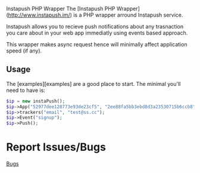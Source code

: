 Instapush PHP Wrapper
The [Instapush PHP Wrapper] (http://www.instapush.im/) is
a PHP wrapper arround Instapush service.

Instapush allows you to recieve push notifications about any trasnaction you care about in your web app immediatly using events based approach.

This wrapper makes async request hence will minimally affect application speed (if any).

Usage
-----

The [examples][examples] are a good place to start. The minimal you'll need to
have is:
```php
$ip = new instaPush();
$ip->App("52977dee128773e93de23cf5", "2ee88fa5bb3ebd8d3a23530715b6ccb8");
$ip->trackers("email", "test@ss.cc");
$ip->Event("signup");
$ip->Push();
```


Report Issues/Bugs
===============
[Bugs](http://instapush.im/bugs)
